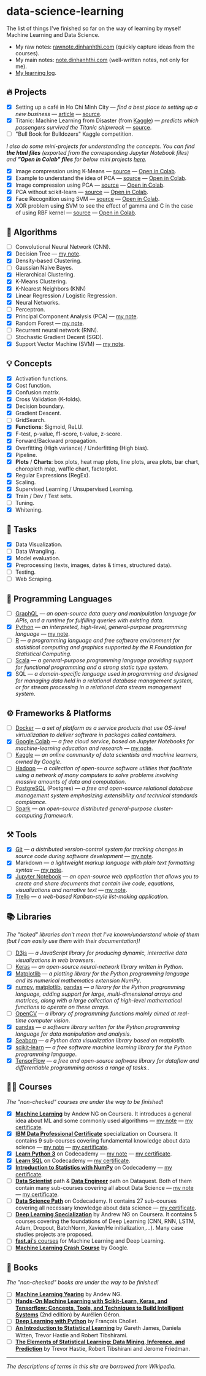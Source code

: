 # data-science-learning

The list of things I've finished so far on the way of learning by myself Machine Learning and Data Science.

- My raw notes: [rawnote.dinhanhthi.com](http://rawnote.dinhanhthi.com) (quickly capture ideas from the courses).
- My main notes: [note.dinhanhthi.com](http://note.dinhanhthi.com) (well-written notes, not only for me).
- [My learning log](https://dinhanhthi.com/my-learning-log).

## 🔥 Projects

- [x] Setting up a café in Ho Chi Minh City — *find a best place to setting up a new business* — [article](https://note.dinhanhthi.com/setting-up-a-cafe-in-hcmc) — [source](https://github.com/dinhanhthi/cafe-in-hcm).
- [x] Titanic: Machine Learning from Disaster (from [Kaggle](https://www.kaggle.com/c/titanic)) — *predicts which passengers survived the Titanic shipwreck* — [source](https://github.com/dinhanhthi/data-science-learning/tree/master/projetcs/kaggle-titanic-disaster).
- [ ] "Bull Book for Bulldozers" Kaggle competition.

*I also do some mini-projects for understanding the concepts. You can find **the html files** (exported from the corresponding Jupyter Notebook files) and **"Open in Colab" files** for below mini projects [here](https://note.dinhanhthi.com/small-projects-to-understand-concepts).*

- [x] Image   compression using K-Means — [source](https://github.com/dinhanhthi/data-science-learning/blob/master/project-based-learning/K_Means_image_compression.ipynb) — [Open in Colab](https://colab.research.google.com/drive/1NQGqtr8Byo2FkYcx0hdU2hpoSWsjX-86).
- [x] Example to understand the idea of PCA — [source](https://github.com/dinhanhthi/data-science-learning/blob/master/project-based-learning/PCA_understanding_example.ipynb) — [Open in Colab](https://colab.research.google.com/drive/1F_A_fJOY-oiV7Ly4y_evF9sfwII-ljJK).
- [x] Image compression using PCA — [source](https://github.com/dinhanhthi/data-science-learning/blob/master/project-based-learning/PCA-image-compression.ipynb) — [Open in Colab](https://colab.research.google.com/drive/1G_WPZMmQ020kjSmqMI_k21_zLDrPlYtg).
- [x] PCA without scikit-learn — [source](https://github.com/dinhanhthi/data-science-learning/blob/master/project-based-learning/PCA_without_scikit_learn.ipynb) — [Open in Colab](https://colab.research.google.com/drive/1IWMuon3NSpGybmnBBWxlvbS9yUjxtf_8).
- [x] Face Recognition using SVM — [source](https://github.com/dinhanhthi/data-science-learning/blob/master/project-based-learning/SVM-face-recognition.ipynb) — [Open in Colab](https://colab.research.google.com/drive/1n2mpRLGL_pyUvV7yJacnspEvDwBYz16A).
- [x] XOR problem using SVM to see the effect of gamma and C in the case of using RBF kernel — [source](https://github.com/dinhanhthi/data-science-learning/blob/master/project-based-learning/SVM-XOR-RBF-kernel-parameters.ipynb) — [Open in Colab](https://drive.google.com/file/d/1tvmwhMJiEB89Mo7m2oys0pcUwdgwPW5f/view?usp=sharing).

## 🤖 Algorithms

- [ ] Convolutional Neural Network (CNN).
- [x] Decision Tree — [my note](https://note.dinhanhthi.com/search?q=decision+tree).
- [x] Density-based Clustering.
- [ ] Gaussian Naive Bayes.
- [x] Hierarchical Clustering.
- [x] K-Means Clustering.
- [x] K-Nearest Neighbors (KNN)
- [x] Linear Regression / Logistic Regression.
- [x] Neural Networks.
- [ ] Perceptron.
- [x] Principal Component Analysis (PCA) — [my note](https://note.dinhanhthi.com/principal-component-analysis).
- [x] Random Forest — [my note](https://note.dinhanhthi.com/random-forest).
- [ ] Recurrent neural network (RNN).
- [ ] Stochastic Gradient Decent (SGD).
- [x] Support Vector Machine (SVM) — [my note](https://note.dinhanhthi.com/support-vector-machine).

## 💡 Concepts

- [x] Activation functions.
- [x] Cost function.
- [x] Confusion matrix.
- [x] Cross Validation (K-folds).
- [x] Decision boundary.
- [x] Gradient Descent.
- [ ] GridSearch.
- [x] **Functions**: Sigmoid, ReLU.
- [x] F-test, p-value, f1-score, t-value, z-score.
- [x] Forward/Backward propagation.
- [x] Overfitting (High variance) / Underfitting (High bias).
- [x] Pipeline.
- [x] **Plots** / **Charts**: box plots, heat map plots, line plots, area plots, bar chart, choropleth map, waffle chart, factorplot.
- [x] Regular Expressions (RegEx).
- [x] Scaling.
- [x] Supervised Learning / Unsupervised Learning.
- [x] Train / Dev / Test sets.
- [ ] Tuning.
- [x] Whitening.

## 🎲 Tasks

- [x] Data Visualization.
- [ ] Data Wrangling.
- [x] Model evaluation.
- [x] Preprocessing (texts, images, dates & times, structured data).
- [ ] Testing.
- [ ] Web Scraping.

## 🐍 Programming Languages

- [ ] [GraphQL](https://graphql.org/) — *an open-source data query and manipulation language for APIs, and a runtime for fulfilling queries with existing data*.
- [x] [Python](https://www.python.org/) — *an interpreted, high-level, general-purpose programming language* — [my note](https://note.dinhanhthi.com/#python).
- [ ] [R](https://www.r-project.org/) — *a programming language and free software environment for statistical computing and graphics supported by the R Foundation for Statistical Computing*.
- [ ] [Scala](https://www.scala-lang.org/) — *a general-purpose programming language providing support for functional programming and a strong static type system*.
- [x] SQL — *a domain-specific language used in programming and designed for managing data held in a relational database management system, or for stream processing in a relational data stream management system*.

## ⚙️ Frameworks & Platforms

- [ ] [Docker](https://www.docker.com/) — *a set of platform as a service products that use OS-level virtualization to deliver software in packages called containers*.
- [x] [Google Colab](https://colab.research.google.com/) — *a free cloud service, based on Jupyter Notebooks for machine-learning education and research* — [my note](https://note.dinhanhthi.com/google-colab).
- [ ] [Kaggle](https://www.kaggle.com/) — *an online community of data scientists and machine learners, owned by Google*.
- [ ] [Hadoop](https://hadoop.apache.org/) — *a collection of open-source software utilities that facilitate using a network of many computers to solve problems involving massive amounts of data and computation*.
- [ ] [PostgreSQL](https://www.postgresql.org/) (Postgres) — *a free and open-source relational database management system emphasizing extensibility and technical standards compliance*.
- [ ] [Spark](https://spark.apache.org/) — *an open-source distributed general-purpose cluster-computing framework*.

## ⚒️ Tools

- [x] [Git](https://git-scm.com/) — *a distributed version-control system for tracking changes in source code during software development* — [my note](https://note.dinhanhthi.com/git).
- [x] Markdown — *a lightweight markup language with plain text formatting syntax* — [my note](https://note.dinhanhthi.com/markdown).
- [x] [Jupyter Notebook](https://jupyter.org/) — *an open-source web application that allows you to create and share documents that contain live code, equations, visualizations and narrative text* — [my note](https://note.dinhanhthi.com/jupyter-notebook).
- [x] [Trello](https://trello.com/) — *a web-based Kanban-style list-making application*.

## 📚 Libraries

*The "ticked" libraries don't mean that I've known/understand whole of them (but I can easily use them with their documentation)!*

- [ ] [D3js](https://d3js.org/) — *a JavaScript library for producing dynamic, interactive data visualizations in web browsers*.
- [ ] [Keras](https://keras.io/) — *an open-source neural-network library written in Python*.
- [x] [Matplotlib](https://matplotlib.org/) — *a plotting library for the Python programming language and its numerical mathematics extension NumPy*.
- [x] [numpy](https://numpy.org/), [matplotlib](https://matplotlib.org/), [pandas](https://pandas.pydata.org/) — *a library for the Python programming language, adding support for large, multi-dimensional arrays and matrices, along with a large collection of high-level mathematical functions to operate on these arrays*.
- [ ] [OpenCV](https://opencv.org/) — *a library of programming functions mainly aimed at real-time computer vision*.
- [x] [pandas](https://pandas.pydata.org/) — *a software library written for the Python programming language for data manipulation and analysis*.
- [x] [Seaborn](https://seaborn.pydata.org/) — *a Python data visualization library based on matplotlib*.
- [x] [scikit-learn](https://scikit-learn.org/stable/) — *a free software machine learning library for the Python programming language*.
- [x] [TensorFlow](https://www.tensorflow.org/) — *a free and open-source software library for dataflow and differentiable programming across a range of tasks.*.

## 👨‍🏫 Courses

*The "non-checked" courses are under the way to be finished!*

- [x] [**Machine Learning**](https://www.coursera.org/learn/machine-learning) by Andew NG on Coursera. It introduces a general idea about ML and some commonly used algorithms — [my note](https://rawnote.dinhanhthi.com/tags#ml-coursera) — [my certificate](https://github.com/dinhanhthi/my-certificates/blob/master/Coursera%20Machine%20Learning%20by%20Andrew%20Ng.pdf).
- [x] **[IBM Data Professional Certificate](https://www.coursera.org/specializations/ibm-data-science-professional-certificate)** specialization on Coursera. It contains 9 sub-courses covering fundamental knowledge about data science — [my note](https://rawnote.dinhanhthi.com/tags#ibm-data) — [my certificate](https://github.com/dinhanhthi/my-certificates/blob/master/Coursera%20IBM%20Data%20Science%20Professional%20Certificate.pdf).
- [x] **[Learn Python 3](https://www.codecademy.com/learn/learn-python-3)** on Codecademy — [my note](https://rawnote.dinhanhthi.com/codecademy-python-1) — [my certificate](https://www.codecademy.com/profiles/dinhanhthi).
- [x] **[Learn SQL](https://www.codecademy.com/learn/learn-sql)** on Codecademy — [my certificate](https://www.codecademy.com/profiles/dinhanhthi).
- [x] **[Introduction to Statistics with NumPy](https://www.codecademy.com/learn/intro-statistics-numpy)** on Codecademy — [my certificate](https://www.codecademy.com/profiles/dinhanhthi).
- [ ] **[Data Scientist](https://www.dataquest.io/path/data-scientist)** path & **[Data Engineer](https://www.dataquest.io/path/data-engineer/)** path on Dataquest. Both of them contain many sub-courses covering all about Data Science — [my note](https://rawnote.dinhanhthi.com/tags#dataquest) — [my certificate](https://app.dataquest.io/profile/dinhanhthimail).
- [ ] **[Data Science Path](https://www.codecademy.com/learn/paths/data-science)** on Codecademy. It contains 27 sub-courses covering all necessary knowledge about data science — [my certificate](https://www.codecademy.com/profiles/dinhanhthi).
- [ ] **[Deep Learning Specialization](https://www.coursera.org/specializations/deep-learning)** by Andrew NG on Coursera. It contains 5 courses covering the foundations of Deep Learning (CNN, RNN, LSTM, Adam, Dropout, BatchNorm, Xavier/He initialization,...). Many case studies projects are proposed.
- [ ] [**fast.ai**'s courses](https://www.fast.ai/) for Machine Learning and Deep Learning.
- [ ] [**Machine Learning Crash Course**](https://developers.google.com/machine-learning/crash-course) by Google.

## 📖 Books

*The "non-checked" books are under the way to be finished!*

- [ ] **[Machine Learning Yearing](https://www.deeplearning.ai/machine-learning-yearning/)** by Andew NG.
- [ ] **[Hands-On Machine Learning with Scikit-Learn, Keras, and Tensorflow: Concepts, Tools, and Techniques to Build Intelligent Systems](https://www.oreilly.com/library/view/hands-on-machine-learning/9781492032632/)** (2nd edition) by Aurélien Géron.
- [ ] **[Deep Learning with Python](https://www.manning.com/books/deep-learning-with-python)** by François Chollet.
- [ ] **[An Introduction to Statistical Learning](https://www-bcf.usc.edu/~gareth/ISL/)** by Gareth James, Daniela Witten, Trevor Hastie and Robert Tibshirami.
- [ ] **[The Elements of Statistical Learning: Data Mining, Inference, and Prediction](http://web.stanford.edu/~hastie/ElemStatLearn/)** by Trevor Hastie, Robert Tibshirani and Jerome Friedman.

---

*The descriptions of terms in this site are borrowed from Wikipedia.*



